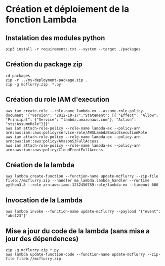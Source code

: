 # Création et déploiement de la fonction Lambda
## Instalation des modules python
```
pip3 install -r requirements.txt --system --target ./packages
```

##  Création du package zip
```
cd packages
zip -r ../my-deployment-package.zip .
zip -g mcflurry.zip  *.py
```

## Création du role IAM d'execution
```
aws iam create-role --role-name lambda-ex --assume-role-policy-document '{"Version": "2012-10-17","Statement": [{ "Effect": "Allow", "Principal": {"Service": "lambda.amazonaws.com"}, "Action": "sts:AssumeRole"}]}'
aws iam attach-role-policy --role-name lambda-ex --policy-arn arn:aws:iam::aws:policy/service-role/AWSLambdaBasicExecutionRole
aws iam attach-role-policy --role-name lambda-ex --policy-arn arn:aws:iam::aws:policy/AmazonS3FullAccess
aws iam attach-role-policy --role-name lambda-ex --policy-arn arn:aws:iam::aws:policy/CloudFrontFullAccess
```

## Création de la lambda
```
aws lambda create-function --function-name update-mcflurry --zip-file fileb://mcflurry.zip --handler ma_lambda.lambda_handler --runtime python3.8 --role arn:aws:iam::1232456789:role/lambda-ex --timeout 600
```

## Invocation de la Lambda
```
aws lambda invoke --function-name update-mcflurry --payload '{"event": "abc123"}'
```

## Mise a jour du code de la lambda (sans mise a jour des dépendences)
```
zip -g mcflurry.zip *.py
aws lambda update-function-code --function-name update-mcflurry --zip-file fileb://mcflurry.zip
```
